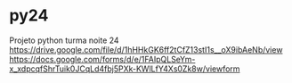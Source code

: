 # py24
Projeto python turma noite 24
https://drive.google.com/file/d/1hHHkGK6ff2tCfZ13stI1s__oX9ibAeNb/view
https://docs.google.com/forms/d/e/1FAIpQLSeYm-x_xdpcqfShrTuik0JCqLd4fbj5PXk-KWlLfY4Xs0Zk8w/viewform
